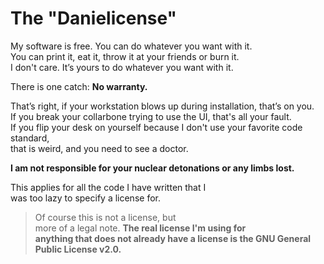 # The "Danielicense"
My software is free. You can do whatever you want with it.  
You can print it, eat it, throw it at your friends or burn it.  
I don't care. It’s yours to do whatever you want with it.  

There is one catch:
**No warranty.**

That’s right, if your workstation blows up during installation, that’s on you.  
If you break your collarbone trying to use the UI, that's all your fault.  
If you flip your desk on yourself because I don't use your favorite code standard,  
that is weird, and you need to see a doctor.

**I am not responsible for your nuclear detonations or any limbs lost.**

This applies for all the code I have written that I  
was too lazy to specify a license for.  

> Of course this is not a license, but  
more of a legal note. **The real license I'm using for  
anything that does not already 
have a license is the GNU General Public License v2.0.**  
